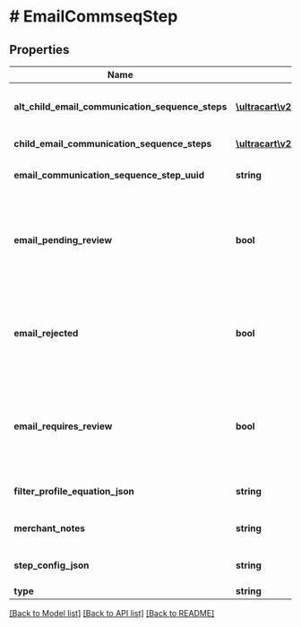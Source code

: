 # # EmailCommseqStep

## Properties

Name | Type | Description | Notes
------------ | ------------- | ------------- | -------------
**alt_child_email_communication_sequence_steps** | [**\ultracart\v2\models\EmailCommseqStep[]**](EmailCommseqStep.md) | Array of child steps for the alternate path | [optional]
**child_email_communication_sequence_steps** | [**\ultracart\v2\models\EmailCommseqStep[]**](EmailCommseqStep.md) | Array of child steps | [optional]
**email_communication_sequence_step_uuid** | **string** | Email commseq step UUID | [optional]
**email_pending_review** | **bool** | True if the content of the email associated with this step is pending review by UltraCart | [optional]
**email_rejected** | **bool** | True if the content of the email associated with this step was rejected during review by UltraCart | [optional]
**email_requires_review** | **bool** | True if the content of the email associated with this step requires review by UltraCart | [optional]
**filter_profile_equation_json** | **string** | Filter profile equation JSON | [optional]
**merchant_notes** | **string** | Internal merchant notes | [optional]
**step_config_json** | **string** | Arbitrary Configuration for a step | [optional]
**type** | **string** | Type of step | [optional]

[[Back to Model list]](../../README.md#models) [[Back to API list]](../../README.md#endpoints) [[Back to README]](../../README.md)
